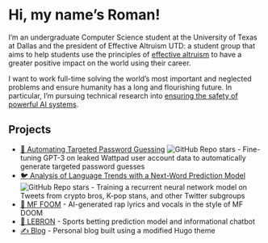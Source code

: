 # Hi, my name’s Roman!

I’m an undergraduate Computer Science student at the University of Texas at Dallas and the president of Effective Altruism UTD: a student group that aims to help students use the principles of [effective altruism](https://www.effectivealtruism.org/) to have a greater positive impact on the world using their career.

I want to work full-time solving the world’s most important and neglected problems and ensure humanity has a long and flourishing future. In particular, I’m pursuing technical research into [ensuring the safety of powerful AI systems](https://80000hours.org/problem-profiles/artificial-intelligence/).

## Projects

- [🔑 Automating Targeted Password Guessing](https://github.com/ACM-Research/targeted-password-guesses) ![GitHub Repo stars](https://img.shields.io/github/stars/ACM-Research/targeted-password-guesses?style=social) - Fine-tuning GPT-3 on leaked Wattpad user account data to automatically generate targeted password guesses
- [🐦 Analysis of Language Trends with a Next-Word Prediction Model](https://github.com/ACM-Research/language-trends-mobile-keyboard) ![GitHub Repo stars](https://img.shields.io/github/stars/ACM-Research/language-trends-mobile-keyboard?style=social) - Training a recurrent neural network model on Tweets from crypto bros, K-pop stans, and other Twitter subgroups
- [🎤 MF FOOM](https://github.com/RomanHauksson/mf-foom) - AI-generated rap lyrics and vocals in the style of MF DOOM
- [🏀 LEBRON](https://github.com/RomanHauksson/lebron) - Sports betting prediction model and informational chatbot 
- [✍️ Blog](https://github.com/RomanHauksson/blog) - Personal blog built using a modified Hugo theme


